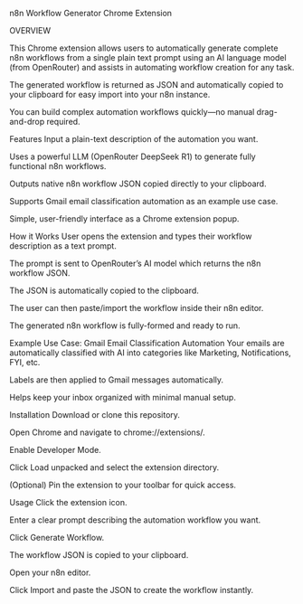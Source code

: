 n8n Workflow Generator Chrome Extension

OVERVIEW 

This Chrome extension allows users to automatically generate complete n8n workflows from a single plain text prompt using an AI language model (from OpenRouter) and assists in automating workflow creation for any task.

The generated workflow is returned as JSON and automatically copied to your clipboard for easy import into your n8n instance.

You can build complex automation workflows quickly—no manual drag-and-drop required.

Features
Input a plain-text description of the automation you want.

Uses a powerful LLM (OpenRouter DeepSeek R1) to generate fully functional n8n workflows.

Outputs native n8n workflow JSON copied directly to your clipboard.

Supports Gmail email classification automation as an example use case.

Simple, user-friendly interface as a Chrome extension popup.

How it Works
User opens the extension and types their workflow description as a text prompt.

The prompt is sent to OpenRouter’s AI model which returns the n8n workflow JSON.

The JSON is automatically copied to the clipboard.

The user can then paste/import the workflow inside their n8n editor.

The generated n8n workflow is fully-formed and ready to run.

Example Use Case: Gmail Email Classification Automation
Your emails are automatically classified with AI into categories like Marketing, Notifications, FYI, etc.

Labels are then applied to Gmail messages automatically.

Helps keep your inbox organized with minimal manual setup.

Installation
Download or clone this repository.

Open Chrome and navigate to chrome://extensions/.

Enable Developer Mode.

Click Load unpacked and select the extension directory.

(Optional) Pin the extension to your toolbar for quick access.

Usage
Click the extension icon.

Enter a clear prompt describing the automation workflow you want.

Click Generate Workflow.

The workflow JSON is copied to your clipboard.

Open your n8n editor.

Click Import and paste the JSON to create the workflow instantly.

